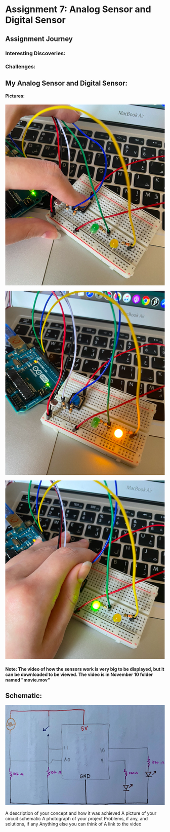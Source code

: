 # Assignment 7: Analog Sensor and Digital Sensor

## Assignment Journey

### Interesting Discoveries:


### Challenges:


## My Analog Sensor and Digital Sensor:

#### Pictures:

![](IMG1.png)

![](IMG2.png)

![](IMG3.png)

#### Note: The video of how the sensors work is very big to be displayed, but it can be downloaded to be viewed. The video is in November 10 folder named "movie.mov"

## Schematic:

![](IMG.png)


A description of your concept and how it was achieved
A picture of your circuit schematic
A photograph of your project
Problems, if any, and solutions, if any
Anything else you can think of
A link to the video
